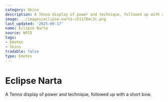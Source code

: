 ```yaml
---
category: Skins
description: A Tenno display of power and technique, followed up with a short bow.
image: ../images/eclipse-narta-c51170ec3c.png
last_updated: '2025-09-17'
name: Eclipse Narta
source: WFCD
tags:
- Emotes
- Skins
tradable: false
type: Emotes
---
```


# Eclipse Narta

A Tenno display of power and technique, followed up with a short bow.

